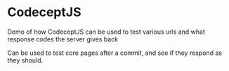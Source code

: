 # CodeceptJS

Demo of how CodeceptJS can be used to test various urls and what response codes the server gives back

Can be used to test core pages after a commit, and see if they respond as they should.
